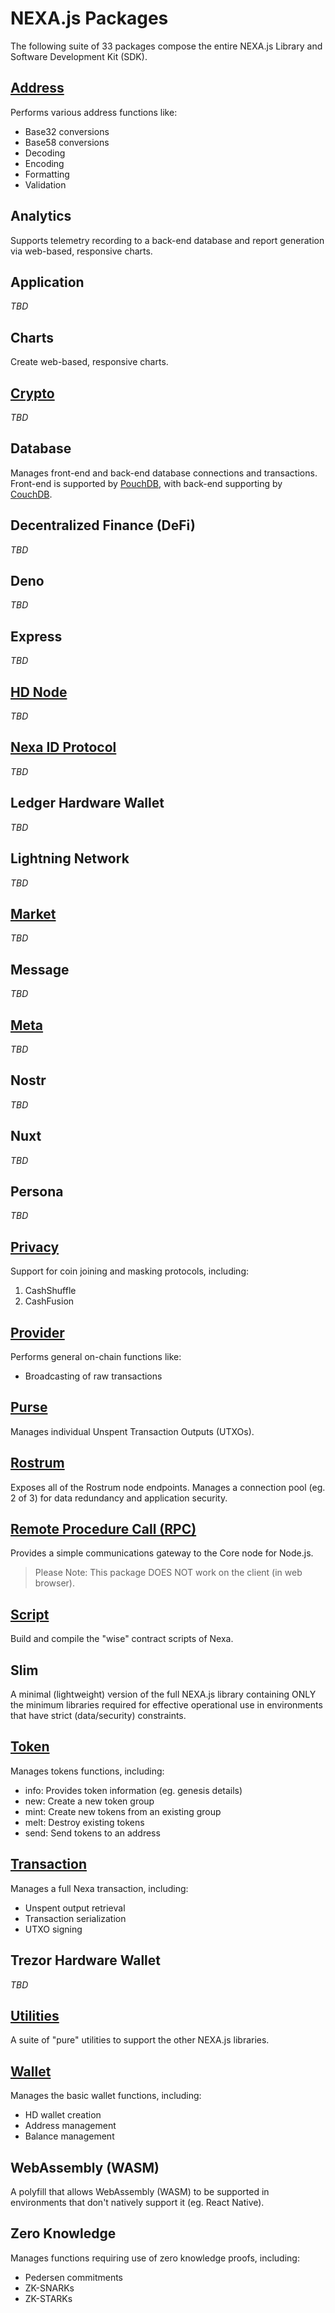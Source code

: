 # NEXA.js Packages

The following suite of 33 packages compose the entire NEXA.js Library and Software Development Kit (SDK).


## [Address](/packages/Address)

Performs various address functions like:
- Base32 conversions
- Base58 conversions
- Decoding
- Encoding
- Formatting
- Validation


## Analytics

Supports telemetry recording to a back-end database and report generation via web-based, responsive charts.


## Application

_TBD_


## Charts

Create web-based, responsive charts.


## [Crypto](/packages/Crypto)

_TBD_


## Database

Manages front-end and back-end database connections and transactions. Front-end is supported by [PouchDB](https://pouchdb.com/), with back-end supporting by [CouchDB](https://couchdb.apache.org/).


## Decentralized Finance (DeFi)

_TBD_


## Deno

_TBD_


## Express

_TBD_


## [HD Node](/packages/Hdnode)

_TBD_


## [Nexa ID Protocol](/packages/Id)

_TBD_


## Ledger Hardware Wallet

_TBD_


## Lightning Network

_TBD_


## [Market](/packages/Market)

_TBD_


## Message

_TBD_


## [Meta](/packages/Meta)

_TBD_


## Nostr

_TBD_


## Nuxt

_TBD_


## Persona

_TBD_


## [Privacy](/packages/Privacy)

Support for coin joining and masking protocols, including:
1. CashShuffle
2. CashFusion


## [Provider](/packages/Provider)

Performs general on-chain functions like:
- Broadcasting of raw transactions


## [Purse](/packages/Purse)

Manages individual Unspent Transaction Outputs (UTXOs).


## [Rostrum](/packages/Rostrum)

Exposes all of the Rostrum node endpoints. Manages a connection pool (eg. 2 of 3) for data redundancy and application security.


## [Remote Procedure Call (RPC)](/packages/Rpc)

Provides a simple communications gateway to the Core node for Node.js.

> Please Note: This package DOES NOT work on the client (in web browser).


## [Script](/packages/Script)

Build and compile the "wise" contract scripts of Nexa.


## Slim

A minimal (lightweight) version of the full NEXA.js library containing ONLY the minimum libraries required for effective operational use in environments that have strict (data/security) constraints.


## [Token](/packages/Token)

Manages tokens functions, including:
- info: Provides token information (eg. genesis details)
- new: Create a new token group
- mint: Create new tokens from an existing group
- melt: Destroy existing tokens
- send: Send tokens to an address


## [Transaction](/packages/Transaction)

Manages a full Nexa transaction, including:
- Unspent output retrieval
- Transaction serialization
- UTXO signing


## Trezor Hardware Wallet

_TBD_


## [Utilities](/packages/Utils)

A suite of "pure" utilities to support the other NEXA.js libraries.


## [Wallet](/packages/Wallet)

Manages the basic wallet functions, including:
- HD wallet creation
- Address management
- Balance management


## WebAssembly (WASM)

A polyfill that allows WebAssembly (WASM) to be supported in environments that don't natively support it (eg. React Native).


## Zero Knowledge

Manages functions requiring use of zero knowledge proofs, including:
- Pedersen commitments
- ZK-SNARKs
- ZK-STARKs
